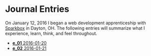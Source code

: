 # Journal Entries

On January 12, 2016 I began a web development apprenticeship with [Sparkbox](http://seesparkbox.com) in Dayton, OH. The following entries will summarize what I experience, learn, think, and feel throughout.
<!-- inject -->
- [**e_01** 2016-01-20](./entries/2016-01-20.md)
- [**e_02** 2016-01-21](./entries/2016-01-21.md)

<!-- /inject -->
